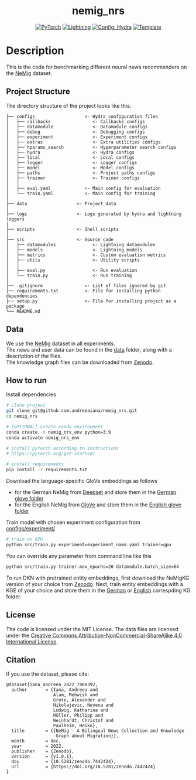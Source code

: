 <div align="center">

# nemig_nrs

<a href="https://pytorch.org/get-started/locally/"><img alt="PyTorch" src="https://img.shields.io/badge/PyTorch-ee4c2c?logo=pytorch&logoColor=white"></a>
<a href="https://pytorchlightning.ai/"><img alt="Lightning" src="https://img.shields.io/badge/-Lightning-792ee5?logo=pytorchlightning&logoColor=white"></a>
<a href="https://hydra.cc/"><img alt="Config: Hydra" src="https://img.shields.io/badge/Config-Hydra-89b8cd"></a>
<a href="https://github.com/ashleve/lightning-hydra-template"><img alt="Template" src="https://img.shields.io/badge/-Lightning--Hydra--Template-017F2F?style=flat&logo=github&labelColor=gray"></a><br>

</div>

# Description

This is the code for benchmarking different neural news recommenders on the [NeMig](https://doi.org/10.5281/zenodo.7442424) dataset.

## Project Structure

The directory structure of the project looks like this:

```
├── configs                   <- Hydra configuration files
│   ├── callbacks                <- Callbacks configs
│   ├── datamodule               <- Datamodule configs
│   ├── debug                    <- Debugging configs
│   ├── experiment               <- Experiment configs
│   ├── extras                   <- Extra utilities configs
│   ├── hparams_search           <- Hyperparameter search configs
│   ├── hydra                    <- Hydra configs
│   ├── local                    <- Local configs
│   ├── logger                   <- Logger configs
│   ├── model                    <- Model configs
│   ├── paths                    <- Project paths configs
│   ├── trainer                  <- Trainer configs
│   │
│   ├── eval.yaml             <- Main config for evaluation
│   └── train.yaml            <- Main config for training
│
├── data                   <- Project data
│
├── logs                   <- Logs generated by hydra and lightning loggers
│
├── scripts                <- Shell scripts
│
├── src                    <- Source code
│   ├── datamodules              <- Lightning datamodules
│   ├── models                   <- Lightning models
|   ├── metrics                  <- Custom evaluation metrics 
│   ├── utils                    <- Utility scripts
│   │
│   ├── eval.py                  <- Run evaluation
│   └── train.py                 <- Run training
│
├── .gitignore                <- List of files ignored by git
├── requirements.txt          <- File for installing python dependencies
├── setup.py                  <- File for installing project as a package
└── README.md
```

## Data
We use the [NeMig](https://doi.org/10.5281/zenodo.7442424) dataset in all experiments. <br>
The news and user data can be found in the [data](data/) folder, along with a description of the files. <br>
The knowledge graph files can be downloaded from [Zenodo](https://doi.org/10.5281/zenodo.7442424).

## How to run

Install dependencies

```bash
# clone project
git clone git@github.com:andreeaiana/nemig_nrs.git
cd nemig_nrs

# [OPTIONAL] create conda environment
conda create -n nemig_nrs_env python=3.9
conda activate nemig_nrs_env

# install pytorch according to instructions
# https://pytorch.org/get-started/

# install requirements
pip install -r requirements.txt
```

Download the language-specific GloVe embeddings as follows
- for the German NeMig from [Deepset](https://www.deepset.ai/german-word-embeddings) and store them in the [German glove folder](data/glove/de/)
- for the English NeMig from [GloVe](https://nlp.stanford.edu/projects/glove/) and store them in the [English glove folder](data/glove/en/)

Train model with chosen experiment configuration from [configs/experiment/](configs/experiment/)

```bash
# train on GPU
python src/train.py experiment=experiment_name.yaml trainer=gpu
```

You can override any parameter from command line like this

```bash
python src/train.py trainer.max_epochs=20 datamodule.batch_size=64
```

To run DKN with pretrained entity embeddings, first download the NeMigKG version of your choice from [Zenodo](https://doi.org/10.5281/zenodo.7442424). Next, train entity embeddings with a KGE of your choice and store them in the [German](data/de/kg/) or [English](data/en/kg/) correspding KG folder.


## License
The code is licensed under the MIT License. The data files are licensed under the [Creative Commons Attribution-NonCommercial-ShareAlike 4.0 International License](https://creativecommons.org/licenses/by-nc-sa/4.0/).

## Citation
If you use the dataset, please cite:

```
@dataset{iana_andreea_2022_7908392,
  author       = {Iana, Andreea and
                  Alam, Mehwish and
                  Grote, Alexander and
                  Nikolajevic, Nevena and
                  Ludwig, Katharina and
                  Müller, Philipp and
                  Weinhardt, Christof and
                  Paulheim, Heiko},
  title        = {{NeMig - A Bilingual News Collection and Knowledge 
                   Graph about Migration}},
  month        = dec,
  year         = 2022,
  publisher    = {Zenodo},
  version      = {v1.0.1},
  doi          = {10.5281/zenodo.7442424},
  url          = {https://doi.org/10.5281/zenodo.7442424}
}
```